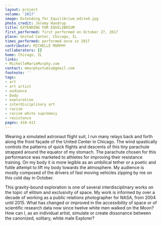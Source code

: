 ```yaml
---
layout: project
volume: '2017'
image: Extending_for_Equilibrium_edited.jpg
photo_credit: Jeremy Handrup
title: EXTENDING FOR EQUILIBRIUM
first_performed: first performed on October 27, 2017
place: United Center, Chicago, IL
times_performed: performed once in 2017
contributor: MICHELLE MURPHY
collaborators: []
home: Chicago, IL
links:
- MichelleMarieMurphy.com
contact: mmurphystudio@gmail.com
footnote: ''
tags:
- art
- art artist
- audience
- Dada
- exploration
- interdisciplinary art
- racism
- racism white supremacy
- resistance
pages: 410-411
---
```


Wearing a simulated astronaut flight suit, I run many relays back and forth along the front façade of the United Center in Chicago. The wind spastically controls the patterns of quick flights and descents of this tiny parachute strapped around the equator of my stomach. The parachute chosen for this performance was marketed to athletes for improving their resistance training. On my body it is more legible as an umbilical tether or a poetic and futile attempt to lift my body towards the atmosphere. My audience is mostly composed of the drivers of fast moving vehicles zipping by me on this cold day in October.

This gravity-bound exploration is one of several interdisciplinary works on the topic of elitism and exclusivity of space. My work is informed by over a decade of working as a public relations photographer for NASA, from 2004 until 2015. What has changed or improved in the accessibility of space or of scientific research data now since twelve white men walked on the Moon? How can I, as an individual artist, simulate or create dissonance between the canonized, solitary, white male Explorer?
